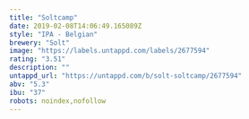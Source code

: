 ```yaml
---
title: "Soltcamp"
date: 2019-02-08T14:06:49.165089Z
style: "IPA - Belgian"
brewery: "Solt"
image: "https://labels.untappd.com/labels/2677594"
rating: "3.51"
description: ""
untappd_url: "https://untappd.com/b/solt-soltcamp/2677594"
abv: "5.3"
ibu: "37"
robots: noindex,nofollow
---
```

